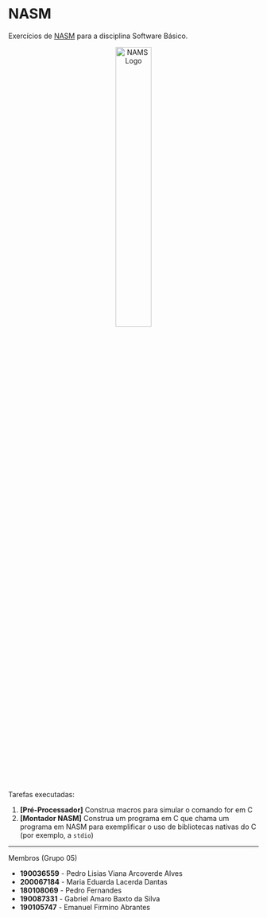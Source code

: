 # NASM
Exercícios de [NASM](https://www.nasm.us/) para a disciplina Software Básico.

<p align="center">
  <img width=38% alt="NAMS Logo" src="https://upload.wikimedia.org/wikipedia/commons/thumb/4/48/Netwide_Assembler.svg/1200px-Netwide_Assembler.svg.png">
</p>

Tarefas executadas:
1. **[Pré-Processador]** Construa macros para simular o comando for em C
2. **[Montador NASM]** Construa um programa em C que chama um programa em NASM para exemplificar o uso de bibliotecas nativas do C (por exemplo, a `stdio`)

-----

Membros (Grupo 05)
- **190036559** - Pedro Lisias Viana Arcoverde Alves
- **200067184** - Maria Eduarda Lacerda Dantas
- **180108069** - Pedro Fernandes
- **190087331** - Gabriel Amaro Baxto da Silva
- **190105747** - Emanuel Firmino Abrantes
